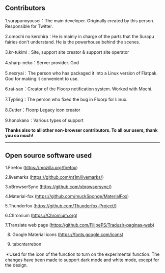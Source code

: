 ## Contributors
1.surapunoyousei︰The main developer. Originally created by this person. Responsible for Twitter.

2.omochi no kerohira︰He is mainly in charge of the parts that the Surapu fairies don't understand. He is the powerhouse behind the scenes.

3.kr-tukimi︰Site, support site creator & support site operator

4.sharp-neko︰Server provider. God

5.nexryai︰The person who has packaged it into a Linux version of Flatpak. God for making it convenient to use.

6.rai-san︰Creator of the Floorp notification system. Worked with Mochi.

7.Typling︰The person who fixed the bug in Floorp for Linux.

8.Cutter：Floorp Legacy icon creator

9.honokano：Various types of support

<strong>Thanks also to all other non-browser contributors. To all our users, thank you so much!</strong>

---
## Open source software used

1.Firefox (https://mozilla.org/firefox)

2.livemarks (https://github.com/nt1m/livemarks/)

3.xBrowserSync (https://github.com/xbrowsersync/)

4.Material-fox (https://github.com/muckSponge/MaterialFox)

5.Thunderfox (https://github.com/Thunderfox-Project/)

6.Chromium (https://Chromium.org)

7.Translate web page (https://github.com/FilipePS/Traduzir-paginas-web)

8. Google Material icons (https://fonts.google.com/icons) 

9. tabcnterrebon

＊Used for the icon of the function to turn on the experimental function. The changes have been made to support dark mode and white mode, except for the design.
